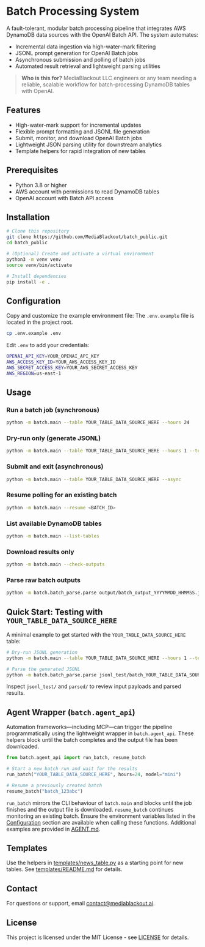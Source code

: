 # Batch Processing System

A fault-tolerant, modular batch processing pipeline that integrates AWS DynamoDB data sources with the OpenAI Batch API. The system automates:

- Incremental data ingestion via high-water-mark filtering
- JSONL prompt generation for OpenAI Batch jobs
- Asynchronous submission and polling of batch jobs
- Automated result retrieval and lightweight parsing utilities

> **Who is this for?** MediaBlackout LLC engineers or any team needing a reliable, scalable workflow for batch-processing DynamoDB tables with OpenAI.

## Features

- High-water-mark support for incremental updates
- Flexible prompt formatting and JSONL file generation
- Submit, monitor, and download OpenAI Batch jobs
- Lightweight JSON parsing utility for downstream analytics
- Template helpers for rapid integration of new tables

## Prerequisites

- Python 3.8 or higher
- AWS account with permissions to read DynamoDB tables
- OpenAI account with Batch API access

## Installation

```bash
# Clone this repository
git clone https://github.com/MediaBlackout/batch_public.git
cd batch_public

# (Optional) Create and activate a virtual environment
python3 -m venv venv
source venv/bin/activate

# Install dependencies
pip install -e .
```

## Configuration

Copy and customize the example environment file:
The `.env.example` file is located in the project root.

```bash
cp .env.example .env
```

Edit `.env` to add your credentials:

```bash
OPENAI_API_KEY=YOUR_OPENAI_API_KEY
AWS_ACCESS_KEY_ID=YOUR_AWS_ACCESS_KEY_ID
AWS_SECRET_ACCESS_KEY=YOUR_AWS_SECRET_ACCESS_KEY
AWS_REGION=us-east-1
```

## Usage

### Run a batch job (synchronous)

```bash
python -m batch.main --table YOUR_TABLE_DATA_SOURCE_HERE --hours 24
```

### Dry-run only (generate JSONL)

```bash
python -m batch.main --table YOUR_TABLE_DATA_SOURCE_HERE --hours 1 --test
```

### Submit and exit (asynchronous)

```bash
python -m batch.main --table YOUR_TABLE_DATA_SOURCE_HERE --async
```

### Resume polling for an existing batch

```bash
python -m batch.main --resume <BATCH_ID>
```

### List available DynamoDB tables

```bash
python -m batch.main --list-tables
```

### Download results only

```bash
python -m batch.main --check-outputs
```

### Parse raw batch outputs

```bash
python -m batch.batch_parse.parse output/batch_output_YYYYMMDD_HHMMSS.jsonl -o parsed/results.json
```

## Quick Start: Testing with `YOUR_TABLE_DATA_SOURCE_HERE`

A minimal example to get started with the `YOUR_TABLE_DATA_SOURCE_HERE` table:

```bash
# Dry-run JSONL generation
python -m batch.main --table YOUR_TABLE_DATA_SOURCE_HERE --hours 1 --test

# Parse the generated JSONL
python -m batch.batch_parse.parse jsonl_test/batch_YOUR_TABLE_DATA_SOURCE_HERE_*.jsonl -o parsed/YOUR_TABLE_DATA_SOURCE_HERE_test.json
```

Inspect `jsonl_test/` and `parsed/` to review input payloads and parsed results.

## Agent Wrapper (`batch.agent_api`)

Automation frameworks&mdash;including MCP&mdash;can trigger the pipeline
programmatically using the lightweight wrapper in `batch.agent_api`.
These helpers block until the batch completes and the output file has been
downloaded.

```python
from batch.agent_api import run_batch, resume_batch

# Start a new batch run and wait for the results
run_batch("YOUR_TABLE_DATA_SOURCE_HERE", hours=24, model="mini")

# Resume a previously created batch
resume_batch("batch_123abc")
```

`run_batch` mirrors the CLI behaviour of `batch.main` and blocks until the job
finishes and the output file is downloaded. `resume_batch` continues monitoring
an existing batch. Ensure the environment variables listed in the
[Configuration](#configuration) section are available when calling these
functions. Additional examples are provided in [AGENT.md](AGENT.md).

## Templates

Use the helpers in [templates/news_table.py](templates/news_table.py) as a starting point for new tables. See [templates/README.md](templates/README.md) for details.

## Contact

For questions or support, email [contact@mediablackout.ai](mailto:contact@mediablackout.ai).

## License

This project is licensed under the MIT License - see [LICENSE](LICENSE) for details.
